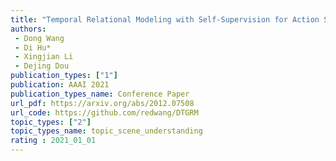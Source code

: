 ```yaml
---  
title: "Temporal Relational Modeling with Self-Supervision for Action Segmentation"  
authors:  
 - Dong Wang  
 - Di Hu*
 - Xingjian Li  
 - Dejing Dou 
publication_types: ["1"]  
publication: AAAI 2021   
publication_types_name: Conference Paper  
url_pdf: https://arxiv.org/abs/2012.07508  
url_code: https://github.com/redwang/DTGRM  
topic_types: ["2"]
topic_types_name: topic_scene_understanding
rating : 2021_01_01
---  
```


